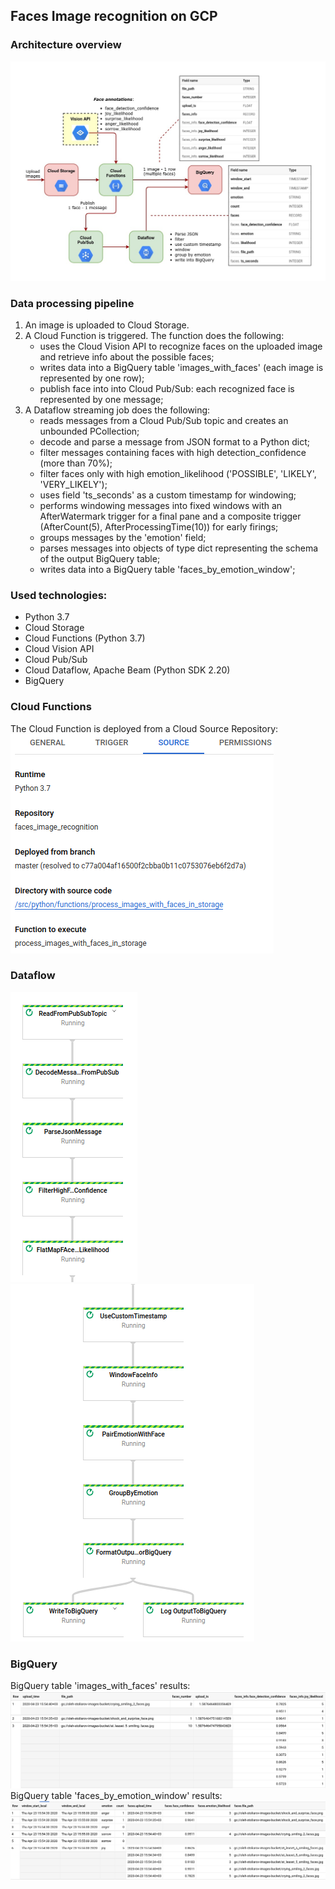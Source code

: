 ## Faces Image recognition on GCP
### Architecture overview
![alt text](readme_images/gcp_pipeline_architecture.jpg)

### Data processing pipeline
1. An image is uploaded to Cloud Storage.
2. A Cloud Function is triggered. The function does the following:
    * uses the Cloud Vision API to recognize faces on the uploaded image
and retrieve info about the possible faces;
    * writes data into a BigQuery table 'images_with_faces' (each image is represented by one row);
    * publish face into into Cloud Pub/Sub: each recognized face is represented by one message;
3. A Dataflow streaming job does the following:
    * reads messages from a Cloud Pub/Sub topic and creates an unbounded PCollection;
    * decode and parse a message from JSON format to a Python dict;
    * filter messages containing faces with high detection_confidence (more than 70%);
    * filter faces only with high emotion_likelihood ('POSSIBLE', 'LIKELY', 'VERY_LIKELY');
    * uses field 'ts_seconds' as a custom timestamp for windowing;
    * performs windowing messages into fixed windows with an AfterWatermark trigger
    for a final pane and a composite trigger (AfterCount(5), AfterProcessingTime(10)) for early firings;
    * groups messages by the 'emotion' field;
    * parses messages into objects of type dict representing the schema of the output BigQuery table;
    * writes data into a BigQuery table 'faces_by_emotion_window';

### Used technologies:
* Python 3.7
* Cloud Storage
* Cloud Functions (Python 3.7)
* Cloud Vision API
* Cloud Pub/Sub
* Cloud Dataflow, Apache Beam (Python SDK 2.20)
* BigQuery

### Cloud Functions
The Cloud Function is deployed from a Cloud Source Repository:
![alt text](readme_images/function_deployment_repo.png)

### Dataflow
![alt text](readme_images/dataflow_job_graph_01.png) ![alt text](readme_images/dataflow_job_graph_02.png)

### BigQuery
BigQuery table 'images_with_faces' results:
![alt text](readme_images/images_with_faces_results.png)
BigQuery table 'faces_by_emotion_window' results:
![alt text](readme_images/faces_by_emotion_window_results.png)